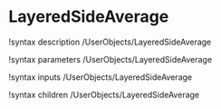 <!-- MOOSE Documentation Stub: Remove this when content is added. -->

# LayeredSideAverage

!syntax description /UserObjects/LayeredSideAverage

!syntax parameters /UserObjects/LayeredSideAverage

!syntax inputs /UserObjects/LayeredSideAverage

!syntax children /UserObjects/LayeredSideAverage
